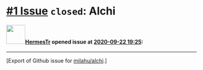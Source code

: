 # [\#1 Issue](https://github.com/milahu/alchi/issues/1) `closed`: Alchi

#### <img src="https://private-avatars.githubusercontent.com/u/71729372?jwt=eyJhbGciOiJIUzI1NiIsInR5cCI6IkpXVCJ9.eyJpc3MiOiJnaXRodWIuY29tIiwiYXVkIjoicmF3LmdpdGh1YnVzZXJjb250ZW50LmNvbSIsImtleSI6ImtleTEiLCJleHAiOjE3MzQ2NTYxMDAsIm5iZiI6MTczNDY1NDkwMCwicGF0aCI6Ii91LzcxNzI5MzcyIn0.rZBGPyqTaPUaf92hkRgroxK3BNIC4Y3cO1mFM1SD7ZQ&v=4" width="50">[HermesTr](https://github.com/HermesTr) opened issue at [2020-09-22 19:25](https://github.com/milahu/alchi/issues/1):

------------------------------------------------------------------------

\[Export of Github issue for
[milahu/alchi](https://github.com/milahu/alchi).\]
